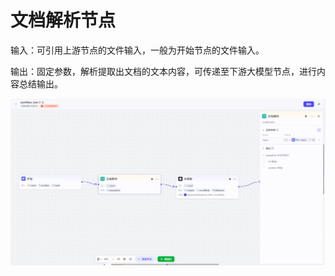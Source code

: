 # 文档解析节点

输入：可引用上游节点的文件输入，一般为开始节点的文件输入。

输出：固定参数，解析提取出文档的文本内容，可传递至下游大模型节点，进行内容总结输出。

![image-20250823143041838](assets/image-20250823143041838.png)